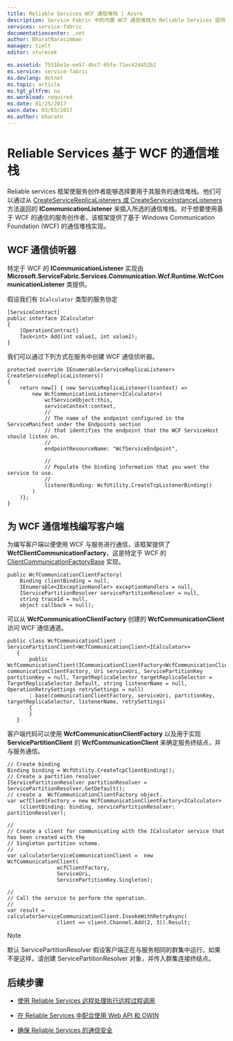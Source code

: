 ```yaml
---
title: Reliable Services WCF 通信堆栈 | Azure
description: Service Fabric 中的内置 WCF 通信堆栈为 Reliable Services 提供客户端到服务的 WCF 通信。
services: service-fabric
documentationcenter: .net
author: BharatNarasimman
manager: timlt
editor: vturecek

ms.assetid: 75516e1e-ee57-4bc7-95fe-71ec42d452b2
ms.service: service-fabric
ms.devlang: dotnet
ms.topic: article
ms.tgt_pltfrm: na
ms.workload: required
ms.date: 01/25/2017
wacn.date: 03/03/2017
ms.author: bharatn
---
```


# Reliable Services 基于 WCF 的通信堆栈
Reliable services 框架使服务创作者能够选择要用于其服务的通信堆栈。他们可以通过从 [CreateServiceReplicaListeners 或 CreateServiceInstanceListeners](/documentation/articles/service-fabric-reliable-service-communication/) 方法返回的 **ICommunicationListener** 来插入所选的通信堆栈。对于想要使用基于 WCF 的通信的服务创作者，该框架提供了基于 Windows Communication Foundation (WCF) 的通信堆栈实现。

## WCF 通信侦听器
特定于 WCF 的 **ICommunicationListener** 实现由 **Microsoft.ServiceFabric.Services.Communication.Wcf.Runtime.WcfCommunicationListener** 类提供。

假设我们有 `ICalculator` 类型的服务协定

```
[ServiceContract]
public interface ICalculator
{
    [OperationContract]
    Task<int> Add(int value1, int value2);
}
```

我们可以通过下列方式在服务中创建 WCF 通信侦听器。

```
protected override IEnumerable<ServiceReplicaListener> CreateServiceReplicaListeners()
{
    return new[] { new ServiceReplicaListener((context) =>
        new WcfCommunicationListener<ICalculator>(
            wcfServiceObject:this,
            serviceContext:context,
            //
            // The name of the endpoint configured in the ServiceManifest under the Endpoints section
            // that identifies the endpoint that the WCF ServiceHost should listen on.
            //
            endpointResourceName: "WcfServiceEndpoint",

            //
            // Populate the binding information that you want the service to use.
            //
            listenerBinding: WcfUtility.CreateTcpListenerBinding()
        )
    )};
}
```

## 为 WCF 通信堆栈编写客户端
为编写客户端以便使用 WCF 与服务进行通信，该框架提供了 **WcfClientCommunicationFactory**，这是特定于 WCF 的 [ClientCommunicationFactoryBase](./service-fabric-reliable-services-communication.md) 实现。

```
public WcfCommunicationClientFactory(
    Binding clientBinding = null,
    IEnumerable<IExceptionHandler> exceptionHandlers = null,
    IServicePartitionResolver servicePartitionResolver = null,
    string traceId = null,
    object callback = null);
```

可以从 **WcfCommunicationClientFactory** 创建的 **WcfCommunicationClient** 访问 WCF 通信通道。

```
public class WcfCommunicationClient : ServicePartitionClient<WcfCommunicationClient<ICalculator>>
   {
       public WcfCommunicationClient(ICommunicationClientFactory<WcfCommunicationClient<ICalculator>> communicationClientFactory, Uri serviceUri, ServicePartitionKey partitionKey = null, TargetReplicaSelector targetReplicaSelector = TargetReplicaSelector.Default, string listenerName = null, OperationRetrySettings retrySettings = null)
       : base(communicationClientFactory, serviceUri, partitionKey, targetReplicaSelector, listenerName, retrySettings)
       {
       }
   }
```

客户端代码可以使用 **WcfCommunicationClientFactory** 以及用于实现 **ServicePartitionClient** 的 **WcfCommunicationClient** 来确定服务终结点，并与服务通信。

```
// Create binding
Binding binding = WcfUtility.CreateTcpClientBinding();
// Create a partition resolver
IServicePartitionResolver partitionResolver = ServicePartitionResolver.GetDefault();
// create a  WcfCommunicationClientFactory object.
var wcfClientFactory = new WcfCommunicationClientFactory<ICalculator>
    (clientBinding: binding, servicePartitionResolver: partitionResolver);

//
// Create a client for communicating with the ICalculator service that has been created with the
// Singleton partition scheme.
//
var calculatorServiceCommunicationClient =  new WcfCommunicationClient(
                wcfClientFactory,
                ServiceUri,
                ServicePartitionKey.Singleton);

//
// Call the service to perform the operation.
//
var result = calculatorServiceCommunicationClient.InvokeWithRetryAsync(
                client => client.Channel.Add(2, 3)).Result;
```

>[!NOTE]
> 默认 ServicePartitionResolver 假设客户端正在与服务相同的群集中运行。如果不是这样，请创建 ServicePartitionResolver 对象，并传入群集连接终结点。

## 后续步骤
* [使用 Reliable Services 远程处理执行远程过程调用](./service-fabric-reliable-services-communication-remoting.md)

* [在 Reliable Services 中配合使用 Web API 和 OWIN](./service-fabric-reliable-services-communication-webapi.md)

* [确保 Reliable Services 的通信安全](./service-fabric-reliable-services-secure-communication.md)

<!---HONumber=Mooncake_0227_2017-->